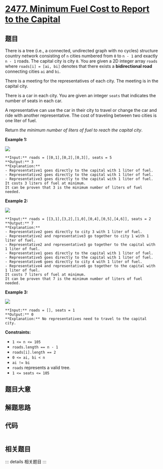 # [2477. Minimum Fuel Cost to Report to the Capital](https://leetcode.com/problems/minimum-fuel-cost-to-report-to-the-capital)

## 题目

There is a tree (i.e., a connected, undirected graph with no cycles) structure
country network consisting of `n` cities numbered from `0` to `n - 1` and
exactly `n - 1` roads. The capital city is city `0`. You are given a 2D
integer array `roads` where `roads[i] = [ai, bi]` denotes that there exists a
**bidirectional road** connecting cities `ai` and `bi`.

There is a meeting for the representatives of each city. The meeting is in the
capital city.

There is a car in each city. You are given an integer `seats` that indicates
the number of seats in each car.

A representative can use the car in their city to travel or change the car and
ride with another representative. The cost of traveling between two cities is
one liter of fuel.

Return _the minimum number of liters of fuel to reach the capital city_.



**Example 1:**

![](https://assets.leetcode.com/uploads/2022/09/22/a4c380025e3ff0c379525e96a7d63a3.png)

    
    
    **Input:** roads = [[0,1],[0,2],[0,3]], seats = 5
    **Output:** 3
    **Explanation:** 
    - Representative1 goes directly to the capital with 1 liter of fuel.
    - Representative2 goes directly to the capital with 1 liter of fuel.
    - Representative3 goes directly to the capital with 1 liter of fuel.
    It costs 3 liters of fuel at minimum. 
    It can be proven that 3 is the minimum number of liters of fuel needed.
    

**Example 2:**

![](https://assets.leetcode.com/uploads/2022/11/16/2.png)

    
    
    **Input:** roads = [[3,1],[3,2],[1,0],[0,4],[0,5],[4,6]], seats = 2
    **Output:** 7
    **Explanation:** 
    - Representative2 goes directly to city 3 with 1 liter of fuel.
    - Representative2 and representative3 go together to city 1 with 1 liter of fuel.
    - Representative2 and representative3 go together to the capital with 1 liter of fuel.
    - Representative1 goes directly to the capital with 1 liter of fuel.
    - Representative5 goes directly to the capital with 1 liter of fuel.
    - Representative6 goes directly to city 4 with 1 liter of fuel.
    - Representative4 and representative6 go together to the capital with 1 liter of fuel.
    It costs 7 liters of fuel at minimum. 
    It can be proven that 7 is the minimum number of liters of fuel needed.
    

**Example 3:**

![](https://assets.leetcode.com/uploads/2022/09/27/efcf7f7be6830b8763639cfd01b690a.png)

    
    
    **Input:** roads = [], seats = 1
    **Output:** 0
    **Explanation:** No representatives need to travel to the capital city.
    



**Constraints:**

  * `1 <= n <= 105`
  * `roads.length == n - 1`
  * `roads[i].length == 2`
  * `0 <= ai, bi < n`
  * `ai != bi`
  * `roads` represents a valid tree.
  * `1 <= seats <= 105`


## 题目大意

## 解题思路

## 代码

```javascript

```

## 相关题目

::: details 相关题目
:::
